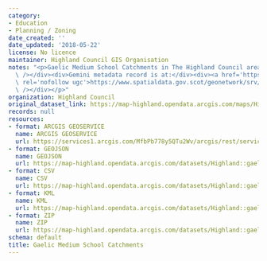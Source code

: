 ```yaml
---
category:
- Education
- Planning / Zoning
date_created: ''
date_updated: '2018-05-22'
license: No licence
maintainer: Highland Council GIS Organisation
notes: "<p>Gaelic Medium School Catchments in The Highland Council area.\_<div><br\
  \ /></div><div>Gemini metadata record is at:</div><div><a href='https://www.spatialdata.gov.scot/geonetwork/srv/eng/catalog.search;jsessionid=849E94BF1293D399FBAB18CD31897E56#/metadata/df14bb65-e2bd-4e96-aa85-7ef128ca4794'\
  \ rel='nofollow ugc'>https://www.spatialdata.gov.scot/geonetwork/srv/eng/catalog.search;jsessionid=849E94BF1293D399FBAB18CD31897E56#/metadata/df14bb65-e2bd-4e96-aa85-7ef128ca4794</a><br\
  \ /></div></p>"
organization: Highland Council
original_dataset_link: https://map-highland.opendata.arcgis.com/maps/Highland::gaelicmediumschoolcatchments
records: null
resources:
- format: ARCGIS GEOSERVICE
  name: ARCGIS GEOSERVICE
  url: https://services1.arcgis.com/MfbPb778y5QTu2Wv/arcgis/rest/services/GaelicMediumSchoolCatchments/FeatureServer/0
- format: GEOJSON
  name: GEOJSON
  url: https://map-highland.opendata.arcgis.com/datasets/Highland::gaelicmediumschoolcatchments.geojson?outSR=%7B%22latestWkid%22%3A27700%2C%22wkid%22%3A27700%7D
- format: CSV
  name: CSV
  url: https://map-highland.opendata.arcgis.com/datasets/Highland::gaelicmediumschoolcatchments.csv?outSR=%7B%22latestWkid%22%3A27700%2C%22wkid%22%3A27700%7D
- format: KML
  name: KML
  url: https://map-highland.opendata.arcgis.com/datasets/Highland::gaelicmediumschoolcatchments.kml?outSR=%7B%22latestWkid%22%3A27700%2C%22wkid%22%3A27700%7D
- format: ZIP
  name: ZIP
  url: https://map-highland.opendata.arcgis.com/datasets/Highland::gaelicmediumschoolcatchments.zip?outSR=%7B%22latestWkid%22%3A27700%2C%22wkid%22%3A27700%7D
schema: default
title: Gaelic Medium School Catchments
---
```

